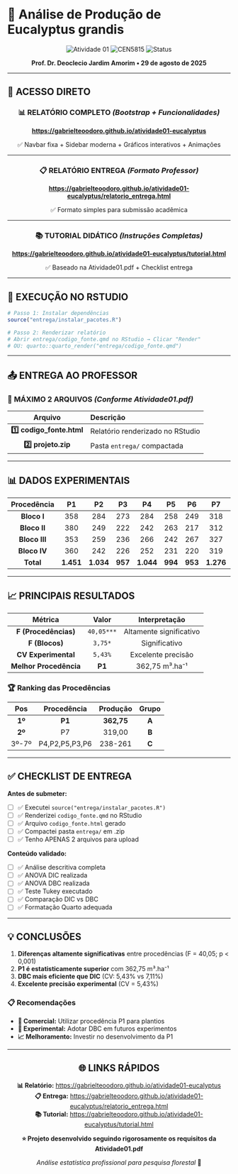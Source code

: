 # 🌲 Análise de Produção de Eucalyptus grandis

<div align="center">

![Atividade 01](https://img.shields.io/badge/Atividade-01-blue?style=for-the-badge&logo=tree)
![CEN5815](https://img.shields.io/badge/CEN5815-Análise_de_Dados_Agronômicos-green?style=for-the-badge)
![Status](https://img.shields.io/badge/Status-✅_Completo-success?style=for-the-badge)

**Prof. Dr. Deoclecio Jardim Amorim • 29 de agosto de 2025**

</div>

---

## 🎯 **ACESSO DIRETO**

<div align="center">

### 📊 **RELATÓRIO COMPLETO** *(Bootstrap + Funcionalidades)*

**https://gabrielteoodoro.github.io/atividade01-eucalyptus**

✅ Navbar fixa + Sidebar moderna + Gráficos interativos + Animações

---

### 📋 **RELATÓRIO ENTREGA** *(Formato Professor)*

**https://gabrielteoodoro.github.io/atividade01-eucalyptus/relatorio_entrega.html**

✅ Formato simples para submissão acadêmica

---

### 📚 **TUTORIAL DIDÁTICO** *(Instruções Completas)*

**https://gabrielteoodoro.github.io/atividade01-eucalyptus/tutorial.html**

✅ Baseado na Atividade01.pdf + Checklist entrega

</div>

---

## 🚀 **EXECUÇÃO NO RSTUDIO**

```r
# Passo 1: Instalar dependências
source("entrega/instalar_pacotes.R")

# Passo 2: Renderizar relatório
# Abrir entrega/codigo_fonte.qmd no RStudio → Clicar "Render"
# OU: quarto::quarto_render("entrega/codigo_fonte.qmd")
```

---

## 📤 **ENTREGA AO PROFESSOR**

### 🚨 **MÁXIMO 2 ARQUIVOS** *(Conforme Atividade01.pdf)*

| **Arquivo** | **Descrição** |
|:-----------:|:-------------|
| **1️⃣ codigo_fonte.html** | Relatório renderizado no RStudio |
| **2️⃣ projeto.zip** | Pasta `entrega/` compactada |

---

## 📊 **DADOS EXPERIMENTAIS**

| **Procedência** | **P1** | **P2** | **P3** | **P4** | **P5** | **P6** | **P7** | **Total** |
|:---------------:|:------:|:------:|:------:|:------:|:------:|:------:|:------:|:---------:|
| **Bloco I**     | 358    | 284    | 273    | 284    | 258    | 249    | 318    | **2.024** |
| **Bloco II**    | 380    | 249    | 222    | 242    | 263    | 217    | 312    | **1.885** |
| **Bloco III**   | 353    | 259    | 236    | 266    | 242    | 267    | 327    | **1.950** |
| **Bloco IV**    | 360    | 242    | 226    | 252    | 231    | 220    | 319    | **1.850** |
| **Total**       | **1.451** | **1.034** | **957** | **1.044** | **994** | **953** | **1.276** | **7.709** |

---

## 📈 **PRINCIPAIS RESULTADOS**

| **Métrica** | **Valor** | **Interpretação** |
|:-----------:|:---------:|:-----------------:|
| **F (Procedências)** | `40,05***` | Altamente significativo |
| **F (Blocos)** | `3,75*` | Significativo |
| **CV Experimental** | `5,43%` | Excelente precisão |
| **Melhor Procedência** | **P1** | 362,75 m³.ha⁻¹ |

### 🏆 **Ranking das Procedências**

| Pos | Procedência | Produção | Grupo |
|:---:|:-----------:|:--------:|:-----:|
| **1º** | **P1** | **362,75** | **A** |
| **2º** | P7 | 319,00 | **B** |
| 3º-7º | P4,P2,P5,P3,P6 | 238-261 | **C** |

---

## ✅ **CHECKLIST DE ENTREGA**

**Antes de submeter:**
- [ ] ✅ Executei `source("entrega/instalar_pacotes.R")`
- [ ] ✅ Renderizei `codigo_fonte.qmd` no RStudio
- [ ] ✅ Arquivo `codigo_fonte.html` gerado
- [ ] ✅ Compactei pasta `entrega/` em .zip
- [ ] ✅ Tenho APENAS 2 arquivos para upload

**Conteúdo validado:**
- [ ] ✅ Análise descritiva completa
- [ ] ✅ ANOVA DIC realizada
- [ ] ✅ ANOVA DBC realizada  
- [ ] ✅ Teste Tukey executado
- [ ] ✅ Comparação DIC vs DBC
- [ ] ✅ Formatação Quarto adequada

---

## 💡 **CONCLUSÕES**

1. **Diferenças altamente significativas** entre procedências (F = 40,05; p < 0,001)
2. **P1 é estatisticamente superior** com 362,75 m³.ha⁻¹
3. **DBC mais eficiente que DIC** (CV: 5,43% vs 7,11%)
4. **Excelente precisão experimental** (CV = 5,43%)

### 📋 **Recomendações**
- **🌱 Comercial:** Utilizar procedência P1 para plantios
- **🔬 Experimental:** Adotar DBC em futuros experimentos
- **📈 Melhoramento:** Investir no desenvolvimento da P1

---

<div align="center">

## 🌐 **LINKS RÁPIDOS**

**📊 Relatório:** https://gabrielteoodoro.github.io/atividade01-eucalyptus  
**📋 Entrega:** https://gabrielteoodoro.github.io/atividade01-eucalyptus/relatorio_entrega.html  
**📚 Tutorial:** https://gabrielteoodoro.github.io/atividade01-eucalyptus/tutorial.html  

**⭐ Projeto desenvolvido seguindo rigorosamente os requisitos da Atividade01.pdf**

*Análise estatística profissional para pesquisa florestal* 🌲

</div>